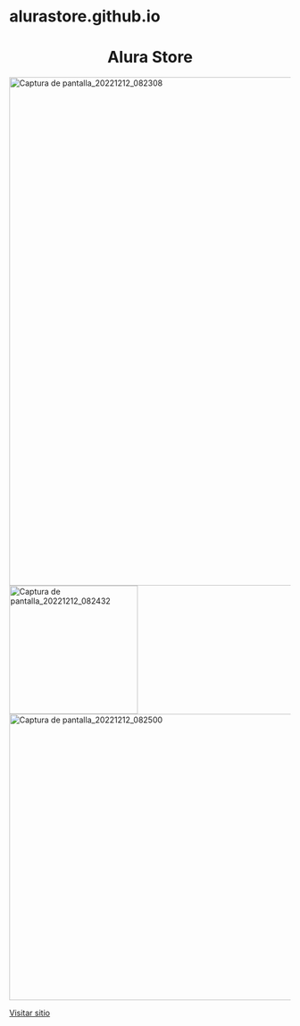 # alurastore.github.io
<h1 align="center"> Alura Store </h1>
<img width="911" alt="Captura de pantalla_20221212_082308" src="https://user-images.githubusercontent.com/103130233/207033478-d0193aa8-7cd9-4f52-a504-341892d4cb83.png">
<img width="230" alt="Captura de pantalla_20221212_082432" src="https://user-images.githubusercontent.com/103130233/207033620-77957a0b-0145-4ec4-ab93-40431daf5f33.png">
<img width="513" alt="Captura de pantalla_20221212_082500" src="https://user-images.githubusercontent.com/103130233/207033700-dd9a7dc4-0880-49a6-a3d3-5cdeb5d55e31.png">

<a href="https://lorenang.github.io/alurastore.github.io/">Visitar sitio</a>
